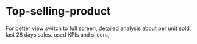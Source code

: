 # Top-selling-product
For better view switch to full screen, detailed analysis about per unit sold, last 28 days sales. used KPIs and slicers, 
